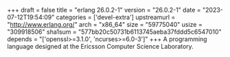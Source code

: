 +++
draft = false
title = "erlang 26.0.2-1"
version = "26.0.2-1"
date = "2023-07-12T19:54:09"
categories = ['devel-extra']
upstreamurl = "http://www.erlang.org/"
arch = "x86_64"
size = "59775040"
usize = "309918506"
sha1sum = "577bb20c50731b6113745aeba37fddd5c6547010"
depends = "['openssl>=3.1.0', 'ncurses>=6.0-3']"
+++
A programming language designed at the Ericsson Computer Science Laboratory.
